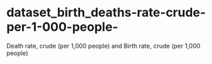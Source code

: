 # dataset_birth_deaths-rate-crude-per-1-000-people-
Death rate, crude (per 1,000 people) and Birth rate, crude (per 1,000 people)
